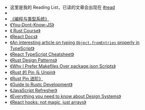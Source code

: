 - 这里是我的 Reading List，已读的文章会出现在 [#read]([[read]])
-
- [《编程与类型系统》](https://e.jd.com/30697064.html)
- [《You-Dont-Know-JS》](https://github.com/getify/You-Dont-Know-JS)
- [《 Rust Course》](https://course.rs/into-rust.html)
- [ 《React Docs》 ](https://beta.reactjs.org/)
- [《An interesting article on typing `Object.fromEntries` properly in TypeScript》](https://twitter.com/BenLesh/status/1499107797459423236?s=20&t=tkVjh-jf4PpFaqhX3ONZqw)
- [《React TypeScript Cheatsheet》](https://react-typescript-cheatsheet.netlify.app/)
- [《Rust Design Patterns》](https://fomalhauthmj.github.io/patterns/intro.html)
- [《Why I Prefer Makefiles Over package.json Scripts》](https://spin.atomicobject.com/2021/03/22/makefiles-vs-package-json-scripts/)
- [《Rust 的 Pin 与 Unpin》](https://folyd.com/blog/rust-pin-unpin/)
- [《Rust Pin 进阶》](https://folyd.com/blog/rust-pin-advanced/)
- [《Guide to Rustc Development》](https://rustc-dev-guide.rust-lang.org/about-this-guide.html)
- [《JavaScript Refresher》](https://beta.reactjs.org/learn/a-javascript-refresher#arrow-functions)
- [《Everything you need to know about Design Systems》](https://uxdesign.cc/everything-you-need-to-know-about-design-systems-54b109851969)
- [《React hooks: not magic, just arrays》](https://medium.com/@ryardley/react-hooks-not-magic-just-arrays-cd4f1857236e)